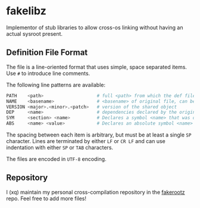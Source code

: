 # fakelibz

Implementor of stub libraries to allow cross-os linking without having an actual sysroot present.

## Definition File Format

The file is a line-oriented format that uses simple, space separated items. Use `#` to introduce line comments.

The following line patterns are available:

```sh
PATH    <path>                    # full <path> from which the def file was originally created
NAME    <basename>                # <basename> of original file, can be multiple if the original file was symlinked/aliased.
VERSION <major>.<minor>.<patch>   # version of the shared object
DEP     <name>                    # dependencies declared by the original file
SYM     <section> <name>          # Declares a symbol <name> that was originally found in <section>.
ABS     <name> <value>            # Declares an absolute symbol <name> with the given integer <value>.
```

The spacing between each item is arbitrary, but must be at least a single `SP` character. Lines are terminated by either `LF` or `CR LF` and can use indentation with either `SP` or `TAB` characters.

The files are encoded in `UTF-8` encoding.

## Repository

I (xq) maintain my personal cross-compilation repository in the [fakerootz](https://github.com/MasterQ32/fakerootz) repo. Feel free to add more files!
